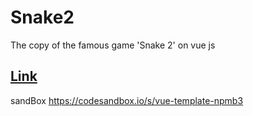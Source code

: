 # Snake2
The copy of the famous game 'Snake 2' on vue js 

## [Link](https://hedfan.github.io/Snake2/) 

sandBox https://codesandbox.io/s/vue-template-npmb3
